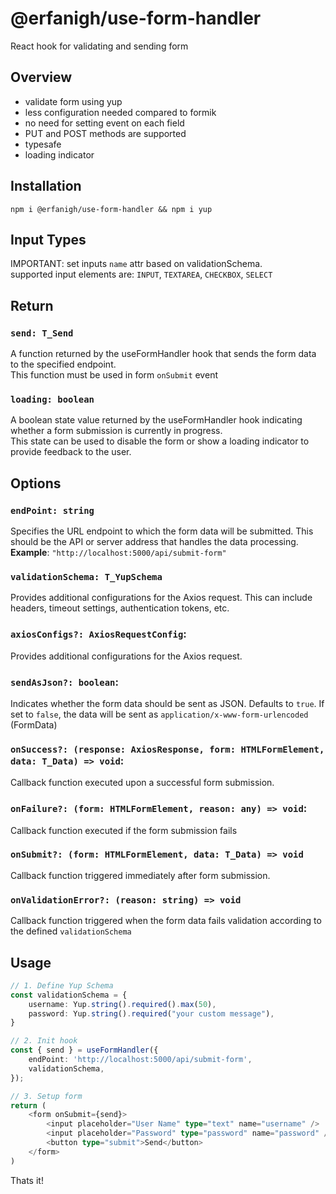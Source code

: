 # @erfanigh/use-form-handler

React hook for validating and sending form

## Overview
- validate form using yup
- less configuration needed compared to formik
- no need for setting event on each field
- PUT and POST methods are supported
- typesafe
- loading indicator

## Installation
```
npm i @erfanigh/use-form-handler && npm i yup
```

## Input Types
IMPORTANT: set inputs ```name``` attr based on validationSchema.<br>
supported input elements are: `INPUT`, `TEXTAREA`, `CHECKBOX`, `SELECT`

## Return

### `send: T_Send`
A function returned by the useFormHandler hook that sends the form data to the specified endpoint.<br>
This function must be used in form ```onSubmit``` event
        
### `loading: boolean`
A boolean state value returned by the useFormHandler hook indicating whether a form submission is currently in progress.<br>
This state can be used to disable the form or show a loading indicator to provide feedback to the user. 
    

## Options

### `endPoint: string`
Specifies the URL endpoint to which the form data will be submitted. This should be the API or server address that handles the data processing.
**Example**: ```"http://localhost:5000/api/submit-form"``` 


### `validationSchema: T_YupSchema`
Provides additional configurations for the Axios request. This can include headers, timeout settings, authentication tokens, etc.


### `axiosConfigs?: AxiosRequestConfig`:
Provides additional configurations for the Axios request.

### `sendAsJson?: boolean`:
Indicates whether the form data should be sent as JSON. 
Defaults to ```true```. If set to ```false```, the data will be sent as ```application/x-www-form-urlencoded``` (FormData)

### `onSuccess?: (response: AxiosResponse, form: HTMLFormElement, data: T_Data) => void`:
Callback function executed upon a successful form submission.

### `onFailure?: (form: HTMLFormElement, reason: any) => void`:
Callback function executed if the form submission fails

### `onSubmit?: (form: HTMLFormElement, data: T_Data) => void`
Callback function triggered immediately after form submission.

### `onValidationError?: (reason: string) => void`
Callback function triggered when the form data fails validation according to the defined ```validationSchema```

## Usage
```ts
// 1. Define Yup Schema
const validationSchema = {
    username: Yup.string().required().max(50),
    password: Yup.string().required("your custom message"),
}

// 2. Init hook
const { send } = useFormHandler({
    endPoint: 'http://localhost:5000/api/submit-form',
    validationSchema,
});

// 3. Setup form
return (
    <form onSubmit={send}>
        <input placeholder="User Name" type="text" name="username" />
        <input placeholder="Password" type="password" name="password" />
        <button type="submit">Send</button>
    </form>
)
```

Thats it!
